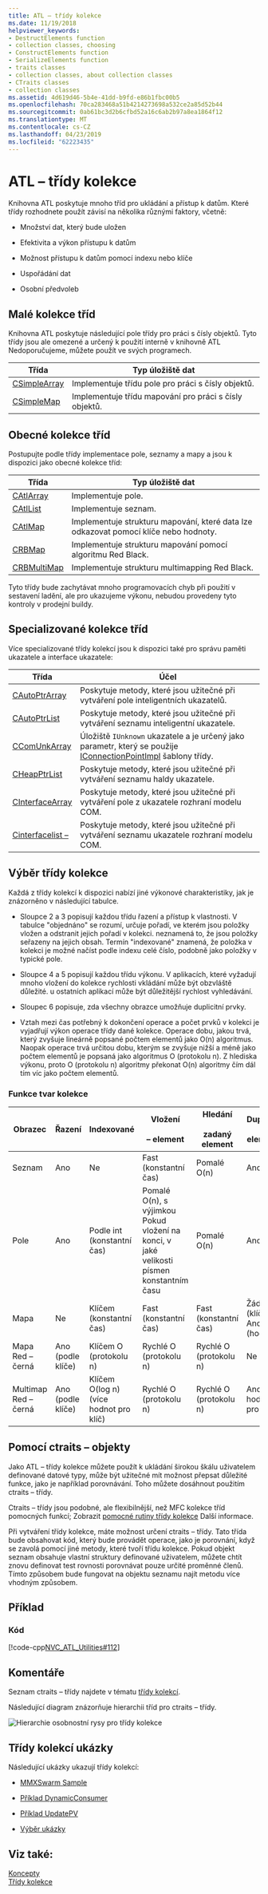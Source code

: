 ```yaml
---
title: ATL – třídy kolekce
ms.date: 11/19/2018
helpviewer_keywords:
- DestructElements function
- collection classes, choosing
- ConstructElements function
- SerializeElements function
- traits classes
- collection classes, about collection classes
- CTraits classes
- collection classes
ms.assetid: 4d619d46-5b4e-41dd-b9fd-e86b1fbc00b5
ms.openlocfilehash: 70ca283468a51b4214273698a532ce2a85d52b44
ms.sourcegitcommit: 0ab61bc3d2b6cfbd52a16c6ab2b97a8ea1864f12
ms.translationtype: MT
ms.contentlocale: cs-CZ
ms.lasthandoff: 04/23/2019
ms.locfileid: "62223435"
---
```

# <a name="atl-collection-classes"></a>ATL – třídy kolekce

Knihovna ATL poskytuje mnoho tříd pro ukládání a přístup k datům. Které třídy rozhodnete použít závisí na několika různými faktory, včetně:

- Množství dat, který bude uložen

- Efektivita a výkon přístupu k datům

- Možnost přístupu k datům pomocí indexu nebo klíče

- Uspořádání dat

- Osobní předvoleb

## <a name="small-collection-classes"></a>Malé kolekce tříd

Knihovna ATL poskytuje následující pole třídy pro práci s čísly objektů. Tyto třídy jsou ale omezené a určený k použití interně v knihovně ATL Nedoporučujeme, můžete použít ve svých programech.

|Třída|Typ úložiště dat|
|-----------|--------------------------|
|[CSimpleArray](../atl/reference/csimplearray-class.md)|Implementuje třídu pole pro práci s čísly objektů.|
|[CSimpleMap](../atl/reference/csimplemap-class.md)|Implementuje třídu mapování pro práci s čísly objektů.|

## <a name="general-purpose-collection-classes"></a>Obecné kolekce tříd

Postupujte podle třídy implementace pole, seznamy a mapy a jsou k dispozici jako obecné kolekce tříd:

|Třída|Typ úložiště dat|
|-----------|--------------------------|
|[CAtlArray](../atl/reference/catlarray-class.md)|Implementuje pole.|
|[CAtlList](../atl/reference/catllist-class.md)|Implementuje seznam.|
|[CAtlMap](../atl/reference/catlmap-class.md)|Implementuje strukturu mapování, které data lze odkazovat pomocí klíče nebo hodnoty.|
|[CRBMap](../atl/reference/crbmap-class.md)|Implementuje strukturu mapování pomocí algoritmu Red Black.|
|[CRBMultiMap](../atl/reference/crbmultimap-class.md)|Implementuje strukturu multimapping Red Black.|

Tyto třídy bude zachytávat mnoho programovacích chyb při použití v sestavení ladění, ale pro ukazujeme výkonu, nebudou provedeny tyto kontroly v prodejní buildy.

## <a name="specialized-collection-classes"></a>Specializované kolekce tříd

Více specializované třídy kolekcí jsou k dispozici také pro správu paměti ukazatele a interface ukazatele:

|Třída|Účel|
|-----------|-------------|
|[CAutoPtrArray](../atl/reference/cautoptrarray-class.md)|Poskytuje metody, které jsou užitečné při vytváření pole inteligentních ukazatelů.|
|[CAutoPtrList](../atl/reference/cautoptrlist-class.md)|Poskytuje metody, které jsou užitečné při vytváření seznamu inteligentní ukazatele.|
|[CComUnkArray](../atl/reference/ccomunkarray-class.md)|Úložiště `IUnknown` ukazatele a je určený jako parametr, který se použije [IConnectionPointImpl](../atl/reference/iconnectionpointimpl-class.md) šablony třídy.|
|[CHeapPtrList](../atl/reference/cheapptrlist-class.md)|Poskytuje metody, které jsou užitečné při vytváření seznamu haldy ukazatele.|
|[CInterfaceArray](../atl/reference/cinterfacearray-class.md)|Poskytuje metody, které jsou užitečné při vytváření pole z ukazatele rozhraní modelu COM.|
|[Cinterfacelist –](../atl/reference/cinterfacelist-class.md)|Poskytuje metody, které jsou užitečné při vytváření seznamu ukazatele rozhraní modelu COM.|

## <a name="choosing-a-collection-class"></a>Výběr třídy kolekce

Každá z třídy kolekcí k dispozici nabízí jiné výkonové charakteristiky, jak je znázorněno v následující tabulce.

- Sloupce 2 a 3 popisují každou třídu řazení a přístup k vlastnosti. V tabulce "objednáno" se rozumí, určuje pořadí, ve kterém jsou položky vložen a odstranit jejich pořadí v kolekci. neznamená to, že jsou položky seřazeny na jejich obsah. Termín "indexované" znamená, že položka v kolekci je možné načíst podle indexu celé číslo, podobně jako položky v typické pole.

- Sloupce 4 a 5 popisují každou třídu výkonu. V aplikacích, které vyžadují mnoho vložení do kolekce rychlosti vkládání může být obzvláště důležité. u ostatních aplikací může být důležitější rychlost vyhledávání.

- Sloupec 6 popisuje, zda všechny obrazce umožňuje duplicitní prvky.

- Vztah mezi čas potřebný k dokončení operace a počet prvků v kolekci je vyjadřují výkon operace třídy dané kolekce. Operace dobu, jakou trvá, který zvyšuje lineárně popsané počtem elementů jako O(n) algoritmus. Naopak operace trvá určitou dobu, kterým se zvyšuje nižší a méně jako počtem elementů je popsaná jako algoritmus O (protokolu n). Z hlediska výkonu, proto O (protokolu n) algoritmy překonat O(n) algoritmy čím dál tím víc jako počtem elementů.

### <a name="collection-shape-features"></a>Funkce tvar kolekce

|Obrazec|Řazení|Indexované|Vložení<br /><br />  – element|Hledání<br /><br /> zadaný element|Duplicitní<br /><br /> elementy|
|-----------|--------------|--------------|---------------------------|--------------------------------------|-----------------------------|
|Seznam|Ano|Ne|Fast (konstantní čas)|Pomalé O(n)|Ano|
|Pole|Ano|Podle int (konstantní čas)|Pomalé O(n), s výjimkou Pokud vložení na konci, v jaké velikosti písmen konstantním času|Pomalé O(n)|Ano|
|Mapa|Ne|Klíčem (konstantní čas)|Fast (konstantní čas)|Fast (konstantní čas)|Žádné (klíče) Ano (hodnoty)|
|Mapa Red – černá|Ano (podle klíče)|Klíčem O (protokolu n)|Rychlé O (protokolu n)|Rychlé O (protokolu n)|Ne|
|Multimap Red – černá|Ano (podle klíče)|Klíčem O(log n) (více hodnot pro klíč)|Rychlé O (protokolu n)|Rychlé O (protokolu n)|Ano (více hodnot pro klíč)|

## <a name="using-ctraits-objects"></a>Pomocí ctraits – objekty

Jako ATL – třídy kolekce můžete použít k ukládání širokou škálu uživatelem definované datové typy, může být užitečné mít možnost přepsat důležité funkce, jako je například porovnávání. Toho můžete dosáhnout použitím ctraits – třídy.

Ctraits – třídy jsou podobné, ale flexibilnější, než MFC kolekce tříd pomocných funkcí; Zobrazit [pomocné rutiny třídy kolekce](../mfc/reference/collection-class-helpers.md) Další informace.

Při vytváření třídy kolekce, máte možnost určení ctraits – třídy. Tato třída bude obsahovat kód, který bude provádět operace, jako je porovnání, když se zavolá pomocí jiné metody, které tvoří třídu kolekce. Pokud objekt seznam obsahuje vlastní struktury definované uživatelem, můžete chtít znovu definovat test rovnosti porovnávat pouze určité proměnné členů. Tímto způsobem bude fungovat na objektu seznamu najít metodu více vhodným způsobem.

## <a name="example"></a>Příklad

### <a name="code"></a>Kód

[!code-cpp[NVC_ATL_Utilities#112](../atl/codesnippet/cpp/atl-collection-classes_1.cpp)]

## <a name="comments"></a>Komentáře

Seznam ctraits – třídy najdete v tématu [třídy kolekcí](../atl/collection-classes.md).

Následující diagram znázorňuje hierarchii tříd pro ctraits – třídy.

![Hierarchie osobnostní rysy pro třídy kolekce](../atl/media/vctraitscollectionclasseshierarchy.gif "hierarchie osobnostní rysy pro třídy kolekce")

## <a name="collection-classes-samples"></a>Třídy kolekcí ukázky

Následující ukázky ukazují třídy kolekcí:

- [MMXSwarm Sample](../overview/visual-cpp-samples.md)

- [Příklad DynamicConsumer](../overview/visual-cpp-samples.md)

- [Příklad UpdatePV](https://github.com/Microsoft/VCSamples/tree/master/VC2010Samples/ATL/OLEDB/Provider/UPDATEPV)

- [Výběr ukázky](../overview/visual-cpp-samples.md)

## <a name="see-also"></a>Viz také:

[Koncepty](../atl/active-template-library-atl-concepts.md)<br/>
[Třídy kolekce](../atl/collection-classes.md)
